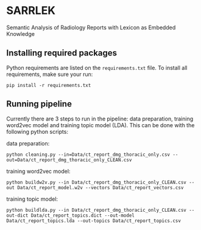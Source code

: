 # SARRLEK
Semantic Analysis of Radiology Reports with Lexicon as Embedded Knowledge

## Installing required packages

Python requirements are listed on the `requirements.txt` file. To install all
requirements, make sure your run:

```
pip install -r requirements.txt
```
## Running pipeline
Currently there are 3 steps to run in the pipeline: data preparation, training
word2vec model and training topic model (LDA). This can be done with the following
python scripts:

data preparation:
```
python cleaning.py --in=Data/ct_report_dmg_thoracic_only.csv --out=Data/ct_report_dmg_thoracic_only_CLEAN.csv
```

training word2vec model:
```
python buildw2v.py --in Data/ct_report_dmg_thoracic_only_CLEAN.csv --out Data/ct_report_model.w2v --vectors Data/ct_report_vectors.csv
```

training topic model:
```
python buildlda.py --in Data/ct_report_dmg_thoracic_only_CLEAN.csv --out-dict Data/ct_report_topics.dict --out-model Data/ct_report_topics.lda --out-topics Data/ct_report_topics.csv
```
